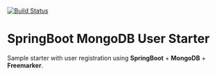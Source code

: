 [![Build Status](https://travis-ci.org/sahbi-ktifa/boot-mongo-user-starter.svg?branch=master)](https://travis-ci.org/sahbi-ktifa/boot-mongo-user-starter)

# SpringBoot MongoDB User Starter

Sample starter with user registration using **SpringBoot** + **MongoDB** + **Freemarker**.